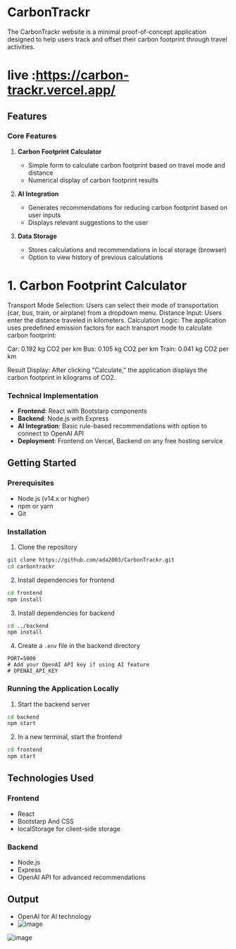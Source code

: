 
# CarbonTrackr
The CarbonTrackr website is a minimal proof-of-concept application designed to help users track and offset their carbon footprint through travel activities. 
# live :https://carbon-trackr.vercel.app/

## Features
### Core Features

1. **Carbon Footprint Calculator**
   - Simple form to calculate carbon footprint based on travel mode and distance
   - Numerical display of carbon footprint results

2. **AI Integration**
   - Generates recommendations for reducing carbon footprint based on user inputs
   - Displays relevant suggestions to the user

3. **Data Storage**
   - Stores calculations and recommendations in local storage (browser)
   - Option to view history of previous calculations

# 1. Carbon Footprint Calculator

Transport Mode Selection: Users can select their mode of transportation (car, bus, train, or airplane) from a dropdown menu.
Distance Input: Users enter the distance traveled in kilometers.
Calculation Logic: The application uses predefined emission factors for each transport mode to calculate carbon footprint:

Car: 0.192 kg CO2 per km
Bus: 0.105 kg CO2 per km
Train: 0.041 kg CO2 per km



Result Display: After clicking "Calculate," the application displays the carbon footprint in kilograms of CO2.
### Technical Implementation

- **Frontend**: React with Bootstarp components
- **Backend**: Node.js with Express
- **AI Integration**: Basic rule-based recommendations with option to connect to OpenAI API
- **Deployment**: Frontend on Vercel, Backend on any free hosting service

## Getting Started

### Prerequisites

- Node.js (v14.x or higher)
- npm or yarn
- Git

### Installation

1. Clone the repository
```bash
git clone https://github.com/ada2003/CarbonTrackr.git
cd carbontrackr
```

2. Install dependencies for frontend
```bash
cd frontend
npm install
```

3. Install dependencies for backend
```bash
cd ../backend
npm install
```

4. Create a `.env` file in the backend directory
```
PORT=5000
# Add your OpenAI API key if using AI feature
# OPENAI_API_KEY
```

### Running the Application Locally

1. Start the backend server
```bash
cd backend
npm start
```

2. In a new terminal, start the frontend
```bash
cd frontend
npm start
```

## Technologies Used

### Frontend
- React
- Bootstarp And CSS 
- localStorage for client-side storage

### Backend
- Node.js
- Express
- OpenAI API for advanced recommendations

## Output

- OpenAI for AI technology
- ![image](https://github.com/user-attachments/assets/cd052d99-ddce-4140-b2fb-003ad3c56a85)

![image](https://github.com/user-attachments/assets/4e43b2f2-0642-4f1d-b215-4868ca40224f)

